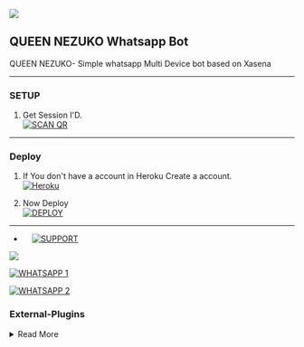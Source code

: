 <a><img src='https://i.imgur.com/LyHic3i.gif'/></a>
## QUEEN NEZUKO Whatsapp Bot
QUEEN NEZUKO- Simple whatsapp Multi Device bot based on 
Xasena 

***

### SETUP

1. Get Session I'D.
    <br>
<a href='https://queen-nezuko.onrender.com/' target="_blank"><img alt='SCAN QR' src='https://img.shields.io/badge/SCAN-QR-100000?style=for-the-badge&logo=scan&logoColor=white&labelColor=blue&color=blue'/></a>

***
### Deploy

1. If You don't have a account in Heroku Create a account.
    <br>
<a href='https://signup.heroku.com/' target="_blank"><img alt='Heroku' src='https://img.shields.io/badge/-Create-purple?style=for-the-badge&logo=heroku&logoColor=white'/></a>



2. Now Deploy
    <br>
<a href='https://heroku.com/deploy?template=https://github.com/godzenitsu/QUEEN-NEZUKO' target="_blank"><img alt='DEPLOY' src='https://img.shields.io/badge/-DEPLOY-BLUE?style=for-the-badge&logo=heroku&logoColor=white'/></a>


***
* ‎ ‎ ‎ ‎ 
<a href="https://nezukosupport.vercel.app/"><img alt="SUPPORT" src="https://img.shields.io/badge/-SUPPORT%20-grey?style=for-the-badge&logo=support&logoColor=white"/></a>



<a><img src='https://i.imgur.com/xZ45hxR.jpeg'/></a>

<a href="https://whatsapp.com/channel/0029VaV63w1JENxsHsm43B0h"><img alt="WHATSAPP 1" src="https://img.shields.io/badge/-WHATSAPP1%20-black?style=for-the-badge&logo=WHATSAPP1&logoColor=white"/></a>

<a href="https://chat.whatsapp.com/D8fCfh8kSC0EDRHeMCrIDy"><img alt="WHATSAPP 2" src="https://img.shields.io/badge/-WHATSAPP2%20-black?style=for-the-badge&logo=WHATSAPP2&logoColor=white"/></a> 

### External-Plugins

<details close>
<summary>Read More</summary>

<br>


* [`External PLUGINS`](https://github.com/godzenitsu/nezuko-plugins)

### Thanks To

<details close>
<summary>Read More</summary>

<br>

* [`ZENITSU`](https://github.com/godzenitsu)
* [`LOKI-SER`](https://github.com/Loki-Xer)


 </details>

 
